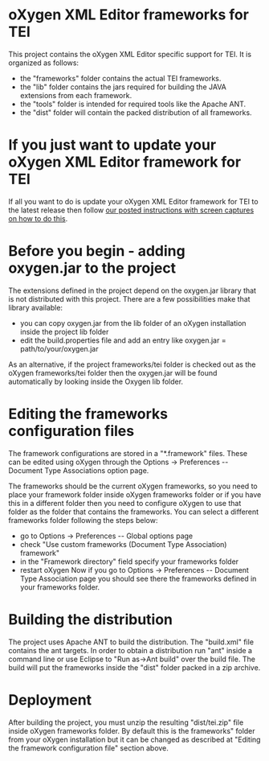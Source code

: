 # oXygen XML Editor frameworks for TEI 

This project contains the oXygen XML Editor specific support for TEI. 
It is organized as follows:
* the "frameworks" folder contains the actual TEI frameworks.
* the "lib" folder contains the jars required for building the JAVA extensions from each framework.
* the "tools" folder is intended for required tools like the Apache ANT.
* the "dist" folder will contain the packed distribution of all frameworks.

# If you just want to update your oXygen XML Editor framework for TEI
If all you want to do is update your oXygen XML Editor framework for TEI to the latest release then
follow [our posted instructions with screen captures on how to do this](oxygen-tei-plugin.md). 

# Before you begin - adding oxygen.jar to the project

The extensions defined in the project depend on the oxygen.jar library that is
not distributed with this project. There are a few possibilities make that 
library available:

* you can copy oxygen.jar from the lib folder of an oXygen installation inside the project lib folder
* edit the build.properties file and add an entry like oxygen.jar = path/to/your/oxygen.jar

As an alternative, if the project frameworks/tei folder is checked out as the 
oXygen frameworks/tei folder then the oxygen.jar will be found automatically by
looking inside the Oxygen lib folder. 

# Editing the frameworks configuration files

The framework configurations are stored in a "*.framework" files. These can be 
edited using oXygen through the Options -> Preferences -- Document Type 
Associations option page.

The frameworks should be the current oXygen frameworks, so you need to place 
your framework folder inside oXygen frameworks folder or if you have this in a 
different folder then you need to configure oXygen to use that folder as the 
folder that contains the frameworks. You can select a different frameworks 
folder following the steps below:
* go to Options -> Preferences -- Global options page
* check "Use custom frameworks (Document Type Association) framework"
* in the "Framework directory" field specify your frameworks folder
* restart oXygen
Now if you go to Options -> Preferences -- Document Type Association page you 
should see there the frameworks defined in your frameworks folder. 

# Building the distribution

The project uses Apache ANT to build the distribution. The "build.xml" file
contains the ant targets. In order to obtain a distribution run "ant" inside 
a command line or use Eclipse to "Run as->Ant build" over the build file. The 
build will put the frameworks inside the "dist" folder packed in a zip archive.

# Deployment

After building the project, you must unzip the resulting "dist/tei.zip" file 
inside oXygen frameworks folder. By default this is the frameworks" folder from 
your oXygen installation but it can be changed as described at "Editing the 
framework configuration file" section above. 

